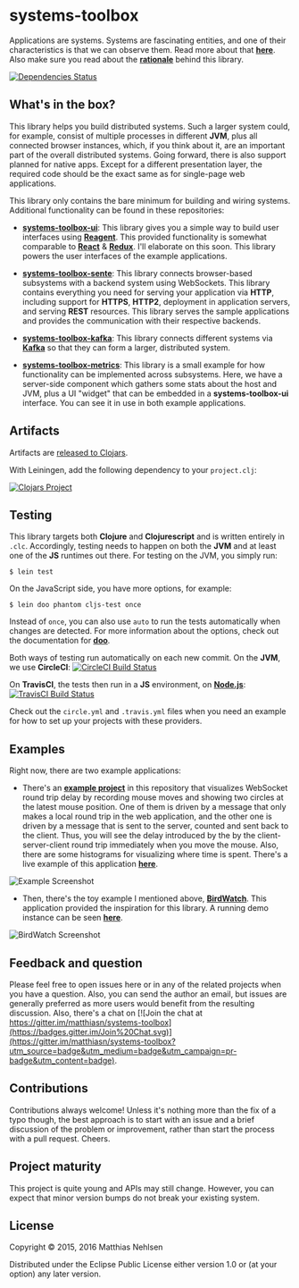 # systems-toolbox

Applications are systems. Systems are fascinating entities, and one of their characteristics is that we can observe them. Read more about that **[here](doc/systems-thinking.md)**. Also make sure you read about the **[rationale](doc/rationale.md)** behind this library.

[![Dependencies Status](https://jarkeeper.com/matthiasn/systems-toolbox/status.svg)](https://jarkeeper.com/matthiasn/systems-toolbox)


## What's in the box?

This library helps you build distributed systems. Such a larger system could, for example, consist of multiple processes in different **JVM**, plus all connected browser instances, which, if you think about it, are an important part of the overall distributed systems. Going forward, there is also support planned for native apps. Except for a different presentation layer, the required code should be the exact same as for single-page web applications.

This library only contains the bare minimum for building and wiring systems. Additional functionality can be found in these repositories:

* **[systems-toolbox-ui](https://github.com/matthiasn/systems-toolbox-ui)**: This library gives you a simple way to build user interfaces using **[Reagent](https://github.com/reagent-project/reagent)**. This provided functionality is somewhat comparable to **[React](https://facebook.github.io/react/)** & **[Redux](https://github.com/reactjs/redux)**. I'll elaborate on this soon. This library powers the user interfaces of the example applications.

* **[systems-toolbox-sente](https://github.com/matthiasn/systems-toolbox-sente)**: This library connects browser-based subsystems with a backend system using WebSockets. This library contains everything you need for serving your application via **HTTP**, including support for **HTTPS**, **HTTP2**, deployment in application servers, and serving **REST** resources. This library serves the sample applications and provides the communication with their respective backends.

* **[systems-toolbox-kafka](https://github.com/matthiasn/systems-toolbox-kafka)**: This library connects different systems via **[Kafka](http://kafka.apache.org/)** so that they can form a larger, distributed system.


* **[systems-toolbox-metrics](https://github.com/matthiasn/systems-toolbox-metrics)**: This library is a small example for how functionality can be implemented across subsystems. Here, we have a server-side component which gathers some stats about the host and JVM, plus a UI "widget" that can be embedded in a **systems-toolbox-ui** interface. You can see it in use in both example applications.


## Artifacts

Artifacts are [released to Clojars](https://clojars.org/matthiasn/systems-toolbox).

With Leiningen, add the following dependency to your `project.clj`:

[![Clojars Project](https://img.shields.io/clojars/v/matthiasn/systems-toolbox.svg)](https://clojars.org/matthiasn/systems-toolbox)


## Testing

This library targets both **Clojure** and **Clojurescript** and is written entirely in `.clc`. Accordingly, testing needs to happen on both the **JVM** and at least one of the **JS** runtimes out there. For testing on the JVM, you simply run:

    $ lein test

On the JavaScript side, you have more options, for example:

    $ lein doo phantom cljs-test once

Instead of `once`, you can also use `auto` to run the tests automatically when changes are detected. For more information about the options, check out the documentation for **[doo](https://github.com/bensu/doo)**.

Both ways of testing run automatically on each new commit. On the **JVM**, we use **CircleCI**: [![CircleCI Build Status](https://circleci.com/gh/matthiasn/systems-toolbox.svg?&style=shield&circle-token=24e698236c3b69afa71b954d829fbb9f9fb7c34d)](https://circleci.com/gh/matthiasn/systems-toolbox)

On **TravisCI**, the tests then run in a **JS** environment, on **[Node.js](https://nodejs.org/)**: [![TravisCI Build Status](https://travis-ci.org/matthiasn/systems-toolbox.svg?branch=master)](https://travis-ci.org/matthiasn/systems-toolbox)

Check out the `circle.yml` and `.travis.yml` files when you need an example for how to set up your projects with these providers.

## Examples

Right now, there are two example applications:

* There's an **[example project](https://github.com/matthiasn/systems-toolbox/tree/master/examples/trailing-mouse-pointer)** in this repository that visualizes WebSocket round trip delay by recording mouse moves and showing two circles at the latest mouse position. One of them is driven by a message that only makes a local round trip in the web application, and the other one is driven by a message that is sent to the server, counted and sent back to the client. Thus, you will see the delay introduced by the by the client-server-client round trip immediately when you move the mouse. Also, there are some histograms for visualizing where time is spent. There's a live example of this application **[here](http://systems-toolbox.matthiasnehlsen.com/)**.

![Example Screenshot](./doc/example.png)

* Then, there's the toy example I mentioned above, **[BirdWatch](https://github.com/matthiasn/BirdWatch)**. This application provided the inspiration for this library. A running demo instance can be seen **[here](http://birdwatch.matthiasnehlsen.com)**.

![BirdWatch Screenshot](./doc/birdwatch.png)


## Feedback and question

Please feel free to open issues here or in any of the related projects when you have a question. Also, you can send the author an email, but issues are generally preferred as more users would benefit from the resulting discussion. Also, there's a chat on [![Join the chat at https://gitter.im/matthiasn/systems-toolbox](https://badges.gitter.im/Join%20Chat.svg)](https://gitter.im/matthiasn/systems-toolbox?utm_source=badge&utm_medium=badge&utm_campaign=pr-badge&utm_content=badge).


## Contributions

Contributions always welcome! Unless it's nothing more than the fix of a typo though, the best approach is to start with an issue and a brief discussion of the problem or improvement, rather than start the process with a pull request. Cheers.


## Project maturity

This project is quite young and APIs may still change. However, you can expect that minor version bumps do not break your existing system. 


## License

Copyright © 2015, 2016 Matthias Nehlsen

Distributed under the Eclipse Public License either version 1.0 or (at your option) any later version.
